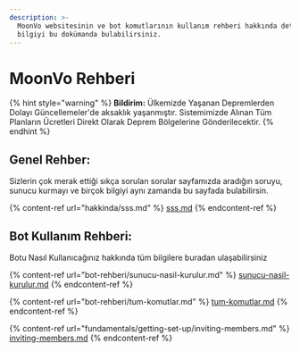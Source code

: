 ```yaml
---
description: >-
  MoonVo websitesinin ve bot komutlarının kullanım rehberi hakkında detaylı
  bilgiyi bu dokümanda bulabilirsiniz.
---
```


# MoonVo Rehberi



{% hint style="warning" %}
**Bildirim:** Ülkemizde Yaşanan Depremlerden Dolayı Güncellemeler'de aksaklık yaşanmıştır. Sistemimizde Alınan Tüm Planların Ücretleri Direkt Olarak Deprem Bölgelerine Gönderilecektir.
{% endhint %}

## Genel Rehber:

Sizlerin çok merak ettiği sıkça sorulan sorular sayfamızda aradığın soruyu, sunucu kurmayı ve birçok bilgiyi aynı zamanda bu sayfada bulabilirsin.



{% content-ref url="hakkinda/sss.md" %}
[sss.md](hakkinda/sss.md)
{% endcontent-ref %}

## Bot Kullanım Rehberi:

Botu Nasıl Kullanıcağınız hakkında tüm bilgilere buradan ulaşabilirsiniz

{% content-ref url="bot-rehberi/sunucu-nasil-kurulur.md" %}
[sunucu-nasil-kurulur.md](bot-rehberi/sunucu-nasil-kurulur.md)
{% endcontent-ref %}

{% content-ref url="bot-rehberi/tum-komutlar.md" %}
[tum-komutlar.md](bot-rehberi/tum-komutlar.md)
{% endcontent-ref %}

{% content-ref url="fundamentals/getting-set-up/inviting-members.md" %}
[inviting-members.md](fundamentals/getting-set-up/inviting-members.md)
{% endcontent-ref %}
